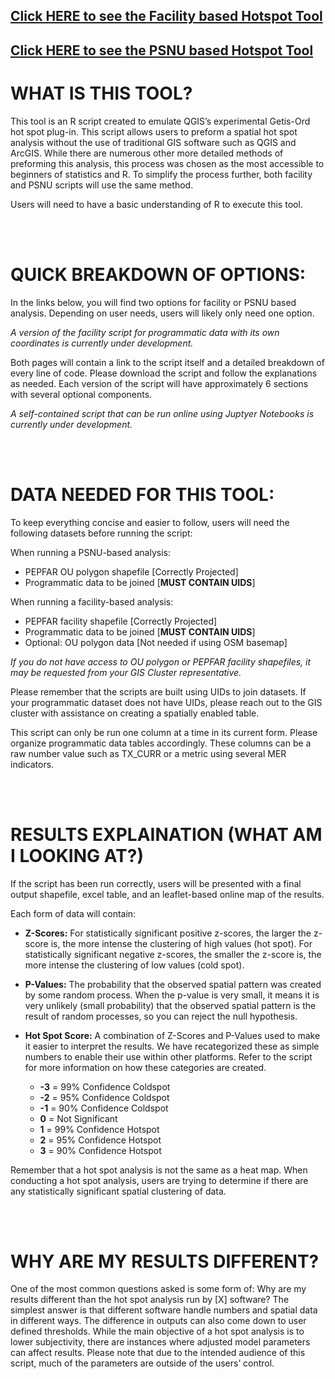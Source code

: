 ## **[Click HERE to see the Facility based Hotspot Tool]()**

## **[Click HERE to see the PSNU based Hotspot Tool]()**

# WHAT IS THIS TOOL?

This tool is an R script created to emulate QGIS’s experimental Getis-Ord hot spot plug-in. This script allows users to preform a spatial hot spot analysis without the use of traditional GIS software such as QGIS and ArcGIS. While there are numerous other more detailed methods of preforming this analysis, this process was chosen as the most accessible to beginners of statistics and R. To simplify the process further, both facility and PSNU scripts will use the same method. 

Users will need to have a basic understanding of R to execute this tool.

<br><br/>

# QUICK BREAKDOWN OF OPTIONS:

In the links below, you will find two options for facility or PSNU based analysis. Depending on user needs, users will likely only need one option. 

*A version of the facility script for programmatic data with its own coordinates is currently under development.*

Both pages will contain a link to the script itself and a detailed breakdown of every line of code. Please download the script and follow the explanations as needed. Each version of the script will have approximately 6 sections with several optional components. 

*A self-contained script that can be run online using Juptyer Notebooks is currently under development.*

<br><br/>

# DATA NEEDED FOR THIS TOOL:

To keep everything concise and easier to follow, users will need the following datasets before running the script:

When running a PSNU-based analysis:
* PEPFAR OU polygon shapefile [Correctly Projected]
* Programmatic data to be joined [**MUST CONTAIN UIDS**]

When running a facility-based analysis:
* PEPFAR facility shapefile [Correctly Projected]
* Programmatic data to be joined [**MUST CONTAIN UIDS**]
* Optional: OU polygon data [Not needed if using OSM basemap]

*If you do not have access to OU polygon or PEPFAR facility shapefiles, it may be requested from your GIS Cluster representative.* 

Please remember that the scripts are built using UIDs to join datasets. If your programmatic dataset does not have UIDs, please reach out to the GIS cluster with assistance on creating a spatially enabled table.

This script can only be run one column at a time in its current form. Please organize programmatic data tables accordingly. These columns can be a raw number value such as TX_CURR or a metric using several MER indicators. 

<br><br/>

# RESULTS EXPLAINATION (WHAT AM I LOOKING AT?)

If the script has been run correctly, users will be presented with a final output shapefile, excel table, and an leaflet-based online map of the results. 

Each form of data will contain: 

* **Z-Scores:** For statistically significant positive z-scores, the larger the z-score is, the more intense the clustering of high values (hot spot). For statistically significant negative z-scores, the smaller the z-score is, the more intense the clustering of low values (cold spot).

* **P-Values:** The probability that the observed spatial pattern was created by some random process. When the p-value is very small, it means it is very unlikely (small probability) that the observed spatial pattern is the result of random processes, so you can reject the null hypothesis.

* **Hot Spot Score:** A combination of Z-Scores and P-Values used to make it easier to interpret the results. We have recategorized these as simple numbers to enable their use within other platforms. Refer to the script for more information on how these categories are created.
    * **-3**  =  99% Confidence Coldspot 
    * **-2**  =  95% Confidence Coldspot
    * **-1**  =  90% Confidence Coldspot 
    * **0**  =  Not Significant 
    * **1**  =  99% Confidence Hotspot 
    * **2**  =  95% Confidence Hotspot
    * **3**  =  90% Confidence Hotspot 

Remember that a hot spot analysis is not the same as a heat map. When conducting a hot spot analysis, users are trying to determine if there are any statistically significant spatial clustering of data.

<br><br/>

# WHY ARE MY RESULTS DIFFERENT?

One of the most common questions asked is some form of: Why are my results different than the hot spot analysis run by [X] software? The simplest answer is that different software handle numbers and spatial data in different ways. The difference in outputs can also come down to user defined thresholds. While the main objective of a hot spot analysis is to lower subjectivity, there are instances where adjusted model parameters can affect results. Please note that due to the intended audience of this script, much of the parameters are outside of the users’ control. 

